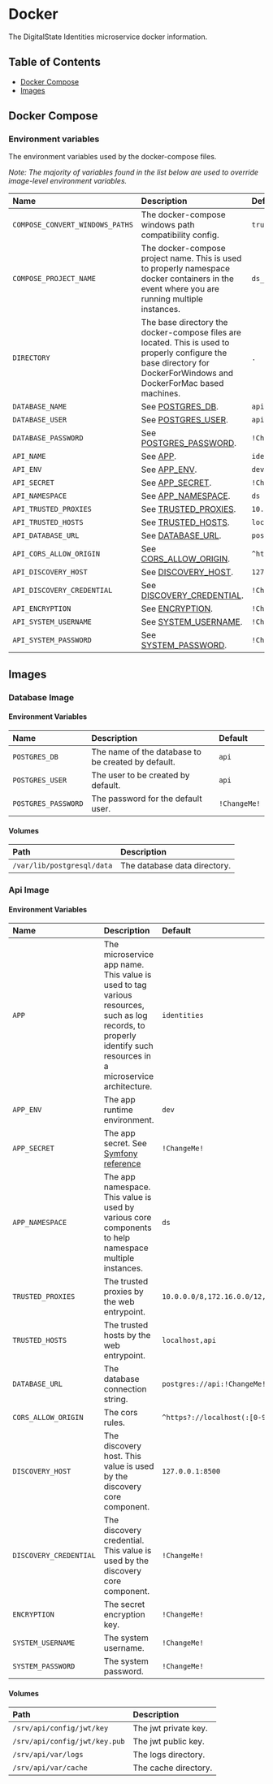 # Docker

The DigitalState Identities microservice docker information.

## Table of Contents

- [Docker Compose](#docker-compose)
- [Images](#images)

## Docker Compose

### Environment variables

The environment variables used by the docker-compose files.

_Note: The majority of variables found in the list below are used to override image-level environment variables._

| Name | Description | Default |
| :--- | :---------- | :------ |
| `COMPOSE_CONVERT_WINDOWS_PATHS` | The docker-compose windows path compatibility config. | `true` |
| `COMPOSE_PROJECT_NAME` | The docker-compose project name. This is used to properly namespace docker containers in the event where you are running multiple instances. | `ds_identities` |
| `DIRECTORY` | The base directory the docker-compose files are located. This is used to properly configure the base directory for DockerForWindows and DockerForMac based machines. | `.` |
| `DATABASE_NAME` | See [POSTGRES_DB](#database_image). | `api` |
| `DATABASE_USER` | See [POSTGRES_USER](#database_image). | `api` |
| `DATABASE_PASSWORD` | See [POSTGRES_PASSWORD](#database_image). | `!ChangeMe!` |
| `API_NAME` | See [APP](#api_image). | `identities` |
| `API_ENV` | See [APP_ENV](#api_image). | `dev` |
| `API_SECRET` | See [APP_SECRET](#api_image). | `!ChangeMe!` |
| `API_NAMESPACE` | See [APP_NAMESPACE](#api_image). | `ds` |
| `API_TRUSTED_PROXIES` | See [TRUSTED_PROXIES](#api_image). | `10.0.0.0/8,172.16.0.0/12,192.168.0.0/16` |
| `API_TRUSTED_HOSTS` | See [TRUSTED_HOSTS](#api_image). | `localhost,api` |
| `API_DATABASE_URL` | See [DATABASE_URL](#api_image). | `postgres://api:!ChangeMe!@database/api` |
| `API_CORS_ALLOW_ORIGIN` | See [CORS_ALLOW_ORIGIN](#api_image). | `^https?://localhost(:[0-9]+)?$` |
| `API_DISCOVERY_HOST` | See [DISCOVERY_HOST](#api_image). | `127.0.0.1:8500` |
| `API_DISCOVERY_CREDENTIAL` | See [DISCOVERY_CREDENTIAL](#api_image). | `!ChangeMe!` |
| `API_ENCRYPTION` | See [ENCRYPTION](#api_image). | `!ChangeMe!` |
| `API_SYSTEM_USERNAME` | See [SYSTEM_USERNAME](#api_image). | `!ChangeMe!` |
| `API_SYSTEM_PASSWORD` | See [SYSTEM_PASSWORD](#api_image). | `!ChangeMe!` |

## Images

### Database Image

#### Environment Variables

| Name | Description | Default |
| :--- | :---------- | :------ |
| `POSTGRES_DB` | The name of the database to be created by default. | `api` |
| `POSTGRES_USER` | The user to be created by default. | `api` |
| `POSTGRES_PASSWORD` | The password for the default user. | `!ChangeMe!` |

#### Volumes

| Path | Description |
| :--- | :---------- |
| `/var/lib/postgresql/data` | The database data directory. |

### Api Image

#### Environment Variables

| Name | Description | Default |
| :--- | :---------- | :------ |
| `APP` | The microservice app name. This value is used to tag various resources, such as log records, to properly identify such resources in a microservice architecture.  | `identities` |
| `APP_ENV` | The app runtime environment.  | `dev` |
| `APP_SECRET` | The app secret. See [Symfony reference](https://symfony.com/doc/current/reference/configuration/framework.html#secret) | `!ChangeMe!` |
| `APP_NAMESPACE` | The app namespace. This value is used by various core components to help namespace multiple instances. | `ds` |
| `TRUSTED_PROXIES` | The trusted proxies by the web entrypoint. | `10.0.0.0/8,172.16.0.0/12,192.168.0.0/16` |
| `TRUSTED_HOSTS` | The trusted hosts by the web entrypoint. | `localhost,api` |
| `DATABASE_URL` | The database connection string. | `postgres://api:!ChangeMe!@database/api` |
| `CORS_ALLOW_ORIGIN` | The cors rules. | `^https?://localhost(:[0-9]+)?$` |
| `DISCOVERY_HOST` | The discovery host. This value is used by the discovery core component. | `127.0.0.1:8500` |
| `DISCOVERY_CREDENTIAL` | The discovery credential. This value is used by the discovery core component. | `!ChangeMe!` |
| `ENCRYPTION` | The secret encryption key. | `!ChangeMe!` |
| `SYSTEM_USERNAME` | The system username. | `!ChangeMe!` |
| `SYSTEM_PASSWORD` | The system password. | `!ChangeMe!` |

#### Volumes

| Path | Description |
| :--- | :---------- |
| `/srv/api/config/jwt/key` | The jwt private key. |
| `/srv/api/config/jwt/key.pub` | The jwt public key. |
| `/srv/api/var/logs` | The logs directory. |
| `/srv/api/var/cache` | The cache directory. |
